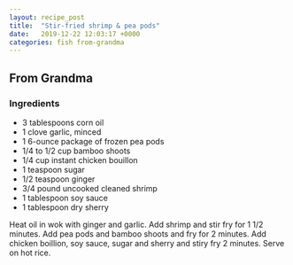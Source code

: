 ```yaml
---
layout: recipe_post
title:  "Stir-fried shrimp & pea pods"
date:   2019-12-22 12:03:17 +0000
categories: fish from-grandma
---
```


## From Grandma
### Ingredients
* 3 tablespoons corn oil
* 1 clove garlic, minced
* 1 6-ounce package of frozen pea pods
* 1/4 to 1/2 cup bamboo shoots
* 1/4 cup instant chicken bouillon
* 1 teaspoon sugar
* 1/2 teaspoon ginger
* 3/4 pound uncooked cleaned shrimp
* 1 tablespoon soy sauce
* 1 tablespoon dry sherry


Heat oil in wok with ginger and garlic. Add shrimp and stir fry for 1 1/2 minutes. Add pea pods and bamboo shoots and fry for 2 minutes. Add chicken boillion, soy sauce, sugar and sherry and stiry fry 2 minutes. Serve on hot rice.
